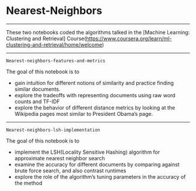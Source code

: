 # Nearest-Neighbors

---
These two notebooks coded the algorithms talked in the [Machine Learning: Clustering and Retrieval] Course(https://www.coursera.org/learn/ml-clustering-and-retrieval/home/welcome)

---

```Nearest-neighbors-features-and-metrics```

The goal of this notebook is to 
* gain intuition for different notions of similarity and practice finding similar documents. 
* explore the tradeoffs with representing documents using raw word counts and TF-IDF
* explore the behavior of different distance metrics by looking at the Wikipedia pages most similar to President Obama’s page.

---

```Nearest-neighbors-lsh-implementation```

The goal of this notebook is to 
* implement the LSH(Locality Sensitive Hashing) algorithm for approximate nearest neighbor search
* examine the accuracy for different documents by comparing against brute force search, and also contrast runtimes
* explore the role of the algorithm’s tuning parameters in the accuracy of the method

